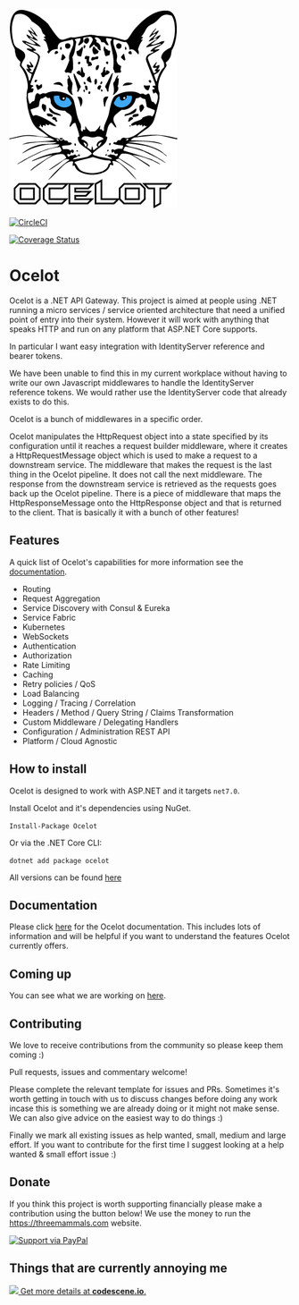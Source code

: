 ![Ocelot Logo](/images/ocelot_logo.png)

[![CircleCI](https://circleci.com/gh/ThreeMammals/Ocelot/tree/main.svg?style=svg)](https://circleci.com/gh/ThreeMammals/Ocelot/tree/main)

[![Coverage Status](https://coveralls.io/repos/github/ThreeMammals/Ocelot/badge.svg)](https://coveralls.io/github/ThreeMammals/Ocelot)

# Ocelot

Ocelot is a .NET API Gateway. This project is aimed at people using .NET running a micro services / service oriented architecture 
that need a unified point of entry into their system. However it will work with anything that speaks HTTP and run on any platform that ASP.NET Core supports.

In particular I want easy integration with IdentityServer reference and bearer tokens. 

We have been unable to find this in my current workplace without having to write our own Javascript middlewares to handle the IdentityServer reference tokens. We would rather use the IdentityServer code that already exists to do this.

Ocelot is a bunch of middlewares in a specific order.

Ocelot manipulates the HttpRequest object into a state specified by its configuration until it reaches a request builder middleware, where it creates a HttpRequestMessage object which is used to make a request to a downstream service. The middleware that makes the request is the last thing in the Ocelot pipeline. It does not call the next middleware. The response from the downstream service is retrieved as the requests goes back up the Ocelot pipeline. There is a piece of middleware that maps the HttpResponseMessage onto the HttpResponse object and that is returned to the client. That is basically it with a bunch of other features!

## Features

A quick list of Ocelot's capabilities for more information see the [documentation](https://ocelot.readthedocs.io/en/latest/).

* Routing
* Request Aggregation
* Service Discovery with Consul & Eureka
* Service Fabric
* Kubernetes 
* WebSockets
* Authentication
* Authorization
* Rate Limiting
* Caching
* Retry policies / QoS
* Load Balancing
* Logging / Tracing / Correlation
* Headers / Method / Query String / Claims Transformation
* Custom Middleware / Delegating Handlers
* Configuration / Administration REST API
* Platform / Cloud Agnostic

## How to install

Ocelot is designed to work with ASP.NET and it targets `net7.0`.

Install Ocelot and it's dependencies using NuGet.

`Install-Package Ocelot`

Or via the .NET Core CLI:

`dotnet add package ocelot`

All versions can be found [here](https://www.nuget.org/packages/Ocelot/)

## Documentation

Please click [here](https://ocelot.readthedocs.io/en/latest/) for the Ocelot documentation. This includes lots of information and will be helpful if you want to understand the features Ocelot currently offers.

## Coming up

You can see what we are working on [here](https://github.com/ThreeMammals/Ocelot/issues).

## Contributing

We love to receive contributions from the community so please keep them coming :) 

Pull requests, issues and commentary welcome!

Please complete the relevant template for issues and PRs. Sometimes it's worth getting in touch with us to discuss changes before doing any work incase this is something we are already doing or it might not make sense. We can also give advice on the easiest way to do things :)

Finally we mark all existing issues as help wanted, small, medium and large effort. If you want to contribute for the first time I suggest looking at a help wanted & small effort issue :)

## Donate

If you think this project is worth supporting financially please make a contribution using the button below! We use the money to run the https://threemammals.com website.

[![Support via PayPal](https://cdn.rawgit.com/twolfson/paypal-github-button/1.0.0/dist/button.svg)](https://www.paypal.me/ThreeMammals/)

## Things that are currently annoying me

[![](https://codescene.io/projects/697/status.svg) Get more details at **codescene.io**.](https://codescene.io/projects/697/jobs/latest-successful/results)